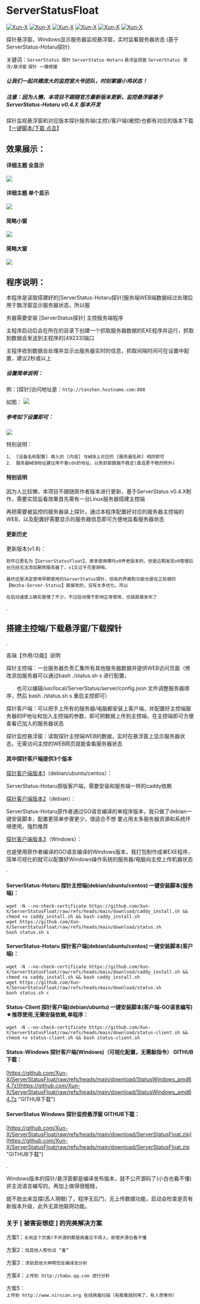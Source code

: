 # ServerStatusFloat
[![Xun-X](https://img.shields.io/static/v1?label=作者&message=Xun-X&color=F36CB0)](https://github.com/Xun-X/ServerStatusFloat)
[![Xun-X](https://img.shields.io/static/v1?label=特别感谢&message=cokemine&color=97C40F)](https://github.com/cokemine/ServerStatus-Hotaru)
[![Xun-X](https://img.shields.io/static/v1?label=特别感谢&message=caddy&color=1081C2)](https://github.com/caddyserver/caddy)
[![Xun-X](https://img.shields.io/static/v1?label=软件特点&message=便携、简易&color=48C21A)](https://github.com/Xun-X/ServerStatusFloat)
[![Xun-X](https://img.shields.io/static/v1?label=获取方式&message=点击下载&color=F48041)](https://github.com/Xun-X/ServerStatusFloat/raw/refs/heads/main/download/ServerStatusFloat.zip)
[![Xun-X](https://img.shields.io/static/v1?label=兼容版本&message=v0.4.X&color=F7F720)](https://github.com/Xun-X/ServerStatusFloat#serverstatus-hotaru-%E6%8E%A2%E9%92%88%E4%B8%BB%E6%8E%A7%E7%AB%AFdebianubuntucentos-%E4%B8%80%E9%94%AE%E5%AE%89%E8%A3%85%E8%84%9A%E6%9C%AC%E6%9C%8D%E5%8A%A1%E7%AB%AF)

探针悬浮窗，Windows显示服务器监视悬浮窗，实时监看服务器状态 (基于ServerStatus-Hotaru探针)

关键词：`ServerStatus 探针` `ServerStatus-Hotaru` `悬浮监视窗` `ServerStatus 漂浮/悬浮窗` `探针 一键搭建`

##### 让我们一起共建庞大的监控室大爷团队，时刻掌握小鸡状态！

##### 注意：因为人懒，本项目不跟随官方最新版本更新，监控悬浮窗基于 ServerStatus-Hotaru v0.4.X 版本开发

探针监视悬浮窗和对应版本探针服务端(主控)/客户端(被控)也都有对应的版本下载【[一键脚本/下载 点击](https://github.com/Xun-X/ServerStatusFloat#%E6%90%AD%E5%BB%BA%E4%B8%BB%E6%8E%A7%E7%AB%AF%E4%B8%8B%E8%BD%BD%E6%82%AC%E6%B5%AE%E7%AA%97%E4%B8%8B%E8%BD%BD%E6%8E%A2%E9%92%88)】

## 效果展示：
#### 详细主题 全显示
![](https://raw.githubusercontent.com/Xun-X/ServerStatusFloat/refs/heads/main/image/inages_1.png)

#### 详细主题 单个显示
![](https://raw.githubusercontent.com/Xun-X/ServerStatusFloat/refs/heads/main/image/inages_2.png)

#### 简略小窗
![](https://raw.githubusercontent.com/Xun-X/ServerStatusFloat/refs/heads/main/image/inages_3.png)

#### 简略大窗
![](https://raw.githubusercontent.com/Xun-X/ServerStatusFloat/refs/heads/main/image/inages_4.png)



## 程序说明：
本程序是读取搭建好的[ServerStatus-Hotaru探针]服务端WEB端数据经过处理后用于飘浮窗显示服务器状态，所以服

务器需要安装 [ServerStatus探针] 主控服务端程序

主程序启动后会在所在的目录下创建一个抓取服务器数据的EXE程序并运行，抓取到数据会发送到主程序的[49233]端口

主程序收到数据会处理并显示出服务器实时的信息，抓取间隔时间可在设置中配置，建议2秒或以上

##### 设置简单说明：
例：[探针]访问地址是：```http://tanzhen.hostname.com:808```

如图：
![](https://raw.githubusercontent.com/Xun-X/ServerStatusFloat/refs/heads/main/image/inages_5.png)

##### 参考如下设置即可：
![](https://raw.githubusercontent.com/Xun-X/ServerStatusFloat/refs/heads/main/image/inages_6.png)

特别说明：
```
1、 [设备名称配置] 填入的 [内容] 与WEB上对应的 [服务器名称] 相同即可 
2、 服务器WEB地址建议用不套cdn的地址，以免抓取数据不稳定(直连更不稳的除外)
```


#### 特别说明
因为人比较懒，本项目不跟随原作者版本进行更新，基于ServerStatus v0.4.X制作，需要实现监看效果首先需有一台Linux服务器搭建主控端

再把需要被监控的服务器装上探针，通过本程序配置好对应的服务器主控端的WEB，以及配置好需要显示的服务器信息即可方便地监看服务器状态


#### 更新历史
更新版本(v1.8)：
```
软件已更名为【ServerStatusFloat】，原本使用哪吒v0养老版本的，但是近期发现v0管理后台已经无法添加删除服务器了，v1又过于花里胡哨，

最终还是决定使用早期使用的ServerStatus探针，现有的界面和功能也是在之前做的【Nezha-Server-Status】直接改的，没有太多优化，所以

在启动速度上确实是慢了不少，不过启动慢不影响正常使用，也就直接发布了
```

.
## 搭建主控端/下载悬浮窗/下载探针

.

各端【作用/功能】说明

探针主控端：一台服务器负责汇集所有其他服务器数据并提供WEB访问页面（修改添加服务器可以通过bash ./status.sh s 进行配置，

　　也可以编辑/usr/local/ServerStatus/server/config.json 文件调整服务器顺序，然后 bash ./status.sh s 重启主控即可）

探针客户端：可以把手上所有的服务器/电脑都安装上客户端，并配置好主控端服务器的IP地址和加入主控端的参数，即可把数据上传到主控端，在主控端即可方便查看已加入的服务器状态

探针监控悬浮窗：读取探针主控端WEB的数据，实时在悬浮窗上显示服务器状态，无需访问主控的WEB网页就能查看服务器状态


#### 其中探针客户端提供3个版本

[探针客户端版本1](https://github.com/xun-X/serverStatusFloat#serverstatus-hotaru-%E6%8E%A2%E9%92%88%E5%AE%A2%E6%88%B7%E7%AB%AFdebianubuntucentos-%E4%B8%80%E9%94%AE%E5%AE%89%E8%A3%85%E8%84%9A%E6%9C%AC%E5%AE%A2%E6%88%B7%E7%AB%AF)（debian/ubuntu/centos）：

ServerStatus-Hotaru原版客户端，需要安装和服务端一样的caddy依赖


[探针客户端版本2](https://github.com/xun-X/serverStatusFloat#status-client-%E6%8E%A2%E9%92%88%E5%AE%A2%E6%88%B7%E7%AB%AFdebianubuntu-%E4%B8%80%E9%94%AE%E5%AE%89%E8%A3%85%E8%84%9A%E6%9C%AC%E5%AE%A2%E6%88%B7%E7%AB%AF-go%E8%AF%AD%E8%A8%80%E7%BC%96%E5%86%99-%E6%8E%A8%E8%8D%90%E4%BD%BF%E7%94%A8%E6%97%A0%E9%9C%80%E5%AE%89%E8%A3%85%E4%BE%9D%E8%B5%96%E5%8D%95%E7%A8%8B%E5%BA%8F)（debian）：

ServerStatus-Hotaru原作者通过GO语言编译的单程序版本，我只做了debian一键安装脚本，配置更简单步骤更少，很适合不想
要占用太多服务器资源和系统环境使用，强烈推荐

[探针客户端版本3](https://github.com/xun-X/serverStatusFloat#status-windows-%E6%8E%A2%E9%92%88%E5%AE%A2%E6%88%B7%E7%AB%AFwindows%E5%8F%AF%E8%A7%86%E5%8C%96%E9%85%8D%E7%BD%AE%E6%97%A0%E9%9C%80%E6%95%B2%E6%8C%87%E4%BB%A4-github%E4%B8%8B%E8%BD%BD)（Windows）：

也是使用原作者编译的GO语言编译的Windows版本，我打包制作成单EXE程序，简单可视化的就可以配置好Windows操作系统的服务器/电脑向主控上传机器状态

·

#### ServerStatus-Hotaru 探针主控端(debian/ubuntu/centos) 一键安装脚本(服务端)：
```
wget -N --no-check-certificate https://github.com/Xun-X/ServerStatusFloat/raw/refs/heads/main/download/caddy_install.sh && chmod +x caddy_install.sh && bash caddy_install.sh
wget https://github.com/Xun-X/ServerStatusFloat/raw/refs/heads/main/download/status.sh
bash status.sh s
```

#### ServerStatus-Hotaru 探针客户端(debian/ubuntu/centos) 一键安装脚本(客户端)：
```
wget -N --no-check-certificate https://github.com/Xun-X/ServerStatusFloat/raw/refs/heads/main/download/caddy_install.sh && chmod +x caddy_install.sh && bash caddy_install.sh
wget https://github.com/Xun-X/ServerStatusFloat/raw/refs/heads/main/download/status.sh
bash status.sh c
```

#### Status-Client 探针客户端(debian/ubuntu) 一键安装脚本(客户端-GO语言编写) ★推荐使用,无需安装依赖,单程序：
```
wget -N --no-check-certificate https://github.com/Xun-X/ServerStatusFloat/raw/refs/heads/main/download/status-client.sh && chmod +x status-client.sh && bash status-client.sh
```

#### Status-Windows 探针客户端(Windows)（可视化配置，无需敲指令） GITHUB下载：
[https://github.com/Xun-X/ServerStatusFloat/raw/refs/heads/main/download/StatusWindows_amd64.7z](https://github.com/Xun-X/ServerStatusFloat/raw/refs/heads/main/download/StatusWindows_amd64.7z "GITHUB下载")

#### ServerStatus Windows 探针监控悬浮窗 GITHUB下载：
[https://github.com/Xun-X/ServerStatusFloat/raw/refs/heads/main/download/ServerStatusFloat.zip](https://github.com/Xun-X/ServerStatusFloat/raw/refs/heads/main/download/ServerStatusFloat.zip "GITHUB下载")

.


Windows版本的探针/悬浮窗都是编译发布版本，就不公开源码了(小白也看不懂)非主流语言编写的。再加上做得很粗糙，

就不放出来显摆(丟人現眼)了，程序无后门，无上传数据功能，启动会检查是否有新版本升级，此外无其他联网功能。

### 关于 [ 被害妄想症 ] 的完美解决方案
方案1：`关闭这个页面(不开源的都是病毒见不得人，即使开源也看不懂`

方案2：`找其他人帮你试 “毒”`

方案3：`求助其他大神帮您反编译及分析`

方案4：`上传到 http://habo.qq.com 进行分析`

方案5：`上传到 http://www.virscan.org 在线病毒扫描（有报毒就别用了，有人想害你）`
